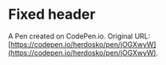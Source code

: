 # Fixed header

A Pen created on CodePen.io. Original URL: [https://codepen.io/herdosko/pen/jOGXwyW](https://codepen.io/herdosko/pen/jOGXwyW).


